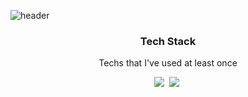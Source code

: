 ![header](https://capsule-render.vercel.app/api?type=wave&color=auto&height=300&section=header&text=Somyeong&fontSize=90)

<h3 align="center"> Tech Stack </h3>


<p align="center"> Techs that I've used at least once </h3>

<p align="center">
 <img src="https://img.shields.io/badge/Python-3766AB?style=flat-square&logo=Python&logoColor=white"/></a>&nbsp
 <img src="https://img.shields.io/badge/Pytorch-3766AB?style=flat-square&logo=Pytorch&logoColor=white"/></a>&nbsp
 



